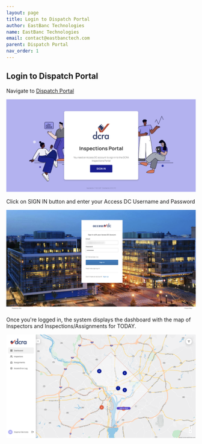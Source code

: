 ```yaml
---
layout: page
title: Login to Dispatch Portal
author: EastBanc Technologies
name: EastBanc Technologies
email: contact@eastbanctech.com
parent: Dispatch Portal
nav_order: 1
---
```

<section id="login-to-dispatch-portal" markdown="1">

# Login to Dispatch Portal
Navigate to [Dispatch Portal](https://tq-city-inspector-portal-staging.azurewebsites.net/login)

![logpor -screenshot](../images/dispatch-portal/dp-login/login.png)

Click on SIGN IN button and enter your Access DC Username and Password

![logpor1 -screenshot](../images/dispatch-portal/dp-login/sign-in.png)

Once you're logged in, the system displays the dashboard with the map of Inspectors and Inspections/Assignments for TODAY.

![db1 -screenshot](../images/dispatch-portal/dp-login/dashboard.png)

</section>